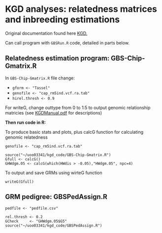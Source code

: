 # KGD analyses: relatedness matrices and inbreeding estimations 

Original documentation found here [KGD.](https://github.com/AgResearch/KGD)

Can call program with ```GBSRun.R``` code, detailed in parts below.

## Relatedness estimation program: GBS-Chip-Gmatrix.R

In ```GBS-Chip-Gmatrix.R``` file change:

- ```gform <- "Tassel"```
- ```genofile <- "cap_rm5ind.vcf.ra.tab"```
- ```hirel.thresh <- 0.9```

For writeG, change outtype from 0 to 1:5 to output genomic relationship matricies (see [KGDManual.pdf](https://github.com/AgResearch/KGD/blob/master/KGDManual.pdf) for descriptions)

**Then run code in R:**

To produce basic stats and plots, plus calcG function for calculating genomic relatedness
```
genofile <- "cap_rm5ind.vcf.ra.tab"

source("~/uoo03341/kgd_code/GBS-Chip-Gmatrix.R")
Gfull <- calcG()
GHWdgm.05 <- calcG(which(HWdis > -0.05),"HWdgm.05", npc=4) 
```
To output and save GRMs using wirteG function

```
writeG(Gfull)
```

## GRM pedigree: GBSPedAssign.R

```
pedfile <- "pedfile.csv"

rel.thresh <- 0.2
GCheck     <- "GHWdgm.05$G5"
source("~/uoo03341/kgd_code/GBSPedAssign.R")
```

